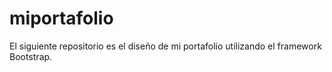 # miportafolio
El siguiente repositorio es el diseño de mi portafolio utilizando el framework Bootstrap.

